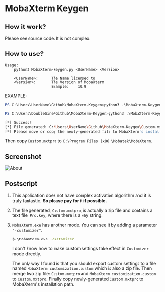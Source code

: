 # MobaXterm Keygen

## How it work?

Please see source code. It is not complex.

## How to use?

```shell
Usage:
    python3 MobaXterm-Keygen.py <UserName> <Version>

    <UserName>:      The Name licensed to
    <Version>:       The Version of MobaXterm
                     Example:    10.9
```

EXAMPLE:

```powershell
PS C:\Users\UserName\Github\MobaXterm-Keygen>python3 .\MobaXterm-Keygen.py "UserName" 25.1
```

```powershell
PS C:\Users\DoubleSine\Github\MobaXterm-Keygen>python3 .\MobaXterm-Keygen.py "valorisa" 25.1
```

```bash
[*] Success!
[*] File generated: C:\Users\UserName\Github\MobaXterm-Keygen\Custom.mxtpro
[*] Please move or copy the newly-generated file to MobaXterm's installation path.
```

Then copy `Custom.mxtpro` to `C:\Program Files (x86)\Mobatek\MobaXterm`.

## Screenshot

![About](https://github.com/user-attachments/assets/f1cd1a85-f6b8-47dc-ad55-ea5c5e552c2d)

## Postscript

1. This application does not have complex activation algorithm and it is truly fantastic. __So please pay for it if possible.__

2. The file generated, `Custom.mxtpro`, is actually a zip file and contains a text file, `Pro.key`, where there is a key string.

3. `MobaXterm.exe` has another mode. You can see it by adding a parameter `"-customizer"`.

   ```bash
   $.\MobaXterm.exe -customizer
   ```

   I don't know how to make custom settings take effect in `Customizer` mode directly.

   The only way I found is that you should export custom settings to a file named `MobaXterm customization.custom` which is also a zip file. Then merge two zip file: `Custom.mxtpro` and `MobaXterm customization.custom` to `Custom.mxtpro`. Finally copy newly-generated `Custom.mxtpro` to MobaXterm's installation path.

